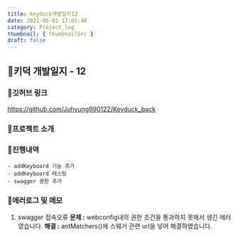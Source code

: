 ```yaml
---
title: keyduck개발일지12
date: 2021-05-01 17:05:48
category: Project_log
thumbnail: { thumbnailSrc }
draft: false
---
```


## 🌟키덕 개발일지 - 12

### 🎯깃허브 링크 
https://github.com/Juhyung990122/Keyduck_back

### 🎯프로젝트 소개

### 🎯진행내역
    - addKeyboard 기능 추가
    - addKeyboard 테스팅
    - swagger 권한 추가 

### 🎯에러로그 및 메모
1. swagger 접속오류
    **문제 :** webconfig내의 권한 조건을 통과하지 못해서 생긴 에러였습니다.
    **해결 :** antMatchers()에 스웨거 관련 url을 넣어 해결하였습니다. 